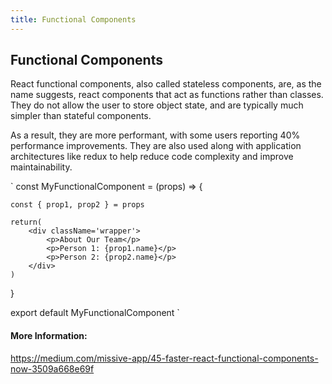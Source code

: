 ```yaml
---
title: Functional Components
---
```

## Functional Components

React functional components, also called stateless components, are, as the name suggests, react components that act as functions rather than classes. They do not allow the user to store object state, and are typically much simpler than stateful components.

As a result, they are more performant, with some users reporting 40% performance improvements. They are also used along with application architectures like redux to help reduce code complexity and improve maintainability.  
    

`
const MyFunctionalComponent = (props) => {
    
    const { prop1, prop2 } = props
    
    return(
        <div className='wrapper'>
            <p>About Our Team</p>
            <p>Person 1: {prop1.name}</p>
            <p>Person 2: {prop2.name}</p>
        </div>
    )
}

export default MyFunctionalComponent 
`

#### More Information:
https://medium.com/missive-app/45-faster-react-functional-components-now-3509a668e69f

